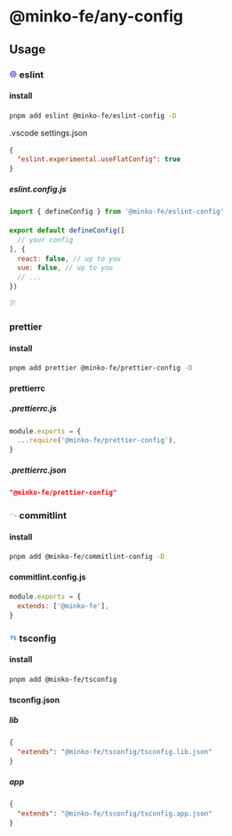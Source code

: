 # @minko-fe/any-config

## Usage

### <img style="width: 14px; height: 14px" src="https://raw.githubusercontent.com/vscode-icons/vscode-icons/70702eb811036276c75b7ddf33060ee109026fe9/icons/file_type_eslint.svg" /> eslint

#### install
```bash
pnpm add eslint @minko-fe/eslint-config -D
```

.vscode settings.json
```json
{
  "eslint.experimental.useFlatConfig": true
}
```

##### eslint.config.js
```js
import { defineConfig } from '@minko-fe/eslint-config'

export default defineConfig([
  // your config
], {
  react: false, // up to you
  vue: false, // up to you
  // ...
})
```


<img style="width: 14px; height: 14px" src="https://raw.githubusercontent.com/vscode-icons/vscode-icons/70702eb811036276c75b7ddf33060ee109026fe9/icons/file_type_light_prettier.svg" />

###  prettier

#### install

```bash
pnpm add prettier @minko-fe/prettier-config -D
```

#### prettierrc

##### .prettierrc.js

```js
module.exports = {
  ...require('@minko-fe/prettier-config'),
}
```

##### .prettierrc.json
```json
"@minko-fe/prettier-config"
```

### <img style="width: 14px; height: 14px" src="https://raw.githubusercontent.com/vscode-icons/vscode-icons/70702eb811036276c75b7ddf33060ee109026fe9/icons/file_type_commitlint.svg" /> commitlint

#### install

```bash
pnpm add @minko-fe/commitlint-config -D
```
#### commitlint.config.js

```js
module.exports = {
  extends: ['@minko-fe'],
}
```
### <img style="width: 14px; height: 14px" src="https://raw.githubusercontent.com/vscode-icons/vscode-icons/70702eb811036276c75b7ddf33060ee109026fe9/icons/file_type_tsconfig.svg" /> tsconfig

#### install

```bash
pnpm add @minko-fe/tsconfig
```

#### tsconfig.json

##### lib
```json
{
  "extends": "@minko-fe/tsconfig/tsconfig.lib.json"
}
```

##### app
```json
{
  "extends": "@minko-fe/tsconfig/tsconfig.app.json"
}
```
